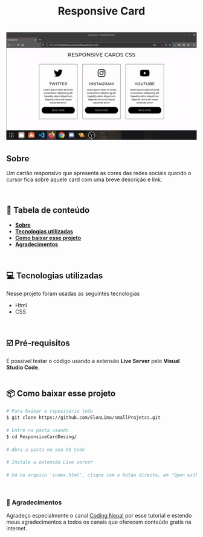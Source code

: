 <h1 align='center' >Responsive Card</h1>

<h1 align='center'> <img src='responsiveDemo.gif'> </h1>

## Sobre
Um cartão responsivo que apresenta as cores das redes sociais quando o cursor fica sobre aquele card com uma breve descrição e link.

<br>

## :file_folder: Tabela de conteúdo
- **[Sobre](#-sobre)**
- **[Tecnologias utilizadas](#-tecnologias-utilizadas)**
- **[Como baixar esse projeto](#-como-baixar-esse-projeto)**
- **[Agradecimentos](#-agradecimentos)**

<br>

## :computer: Tecnologias utilizadas

Nesse projeto foram usadas as seguintes tecnologias
- Html
- CSS

<br>

## :ballot_box_with_check: Pré-requisitos
É possível testar o código usando a extensão **Live Server** pelo **Visual Studio Code**.
<br><br>
## :package: Como baixar esse projeto

```bash 
# Para baixar o repositório todo
$ git clone https://github.com/ElonLima/smallProjetcs.git

# Entre na pasta usando 
$ cd ResponsiveCardDesing/

# Abra a pasta no seu VS Code

# Instale a extensão Live server

# Vá no arquivo 'index.html', clique com o botão direito, em 'Open with Live Server' e o projeto irá abrir seu navegador.
```

<br>

### :clap: Agradecimentos
Agradeço especialmente o canal [Coding Nepal](https://www.youtube.com/channel/UCk7xIEmd3MeyhIu2StLX5yA) por esse tutorial e estendo meus agradecimentos a todos os canais que oferecem conteúdo gratis na internet.